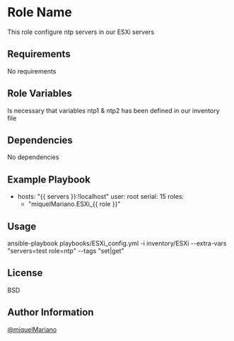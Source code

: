 Role Name
=========

This role configure ntp servers in our ESXi servers

Requirements
------------

No requirements

Role Variables
--------------

Is necessary that variables ntp1 & ntp2 has been defined in our inventory file

Dependencies
------------

No dependencies

Example Playbook
----------------

- hosts: "{{ servers }}:!localhost"
  user: root
  serial: 15
  roles:
   - "miquelMariano.ESXi_{{ role }}"

Usage
------

ansible-playbook playbooks/ESXi_config.yml -i inventory/ESXi --extra-vars "servers=test role=ntp" --tags "set|get”


License
-------

BSD

Author Information
------------------

[@miquelMariano](https://twitter.com/miquelMariano)

